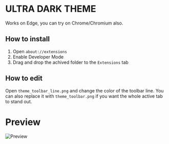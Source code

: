 # ULTRA DARK THEME 
Works on Edge, you can try on Chrome/Chromium also.

## How to install

1. Open `about://extensions`
2. Enable Developer Mode
3. Drag and drop the achived folder to the `Extensions` tab

## How to edit

Open `theme_toolbar_line.png` and change the color of the toolbar line.
You can also replace it with `theme_toolbar.png` if you want the whole active tab to stand out.

# Preview

![Preview](https://github.com/user-attachments/assets/e30c5d7c-d9cb-447c-9164-d64cfe3bfc80)